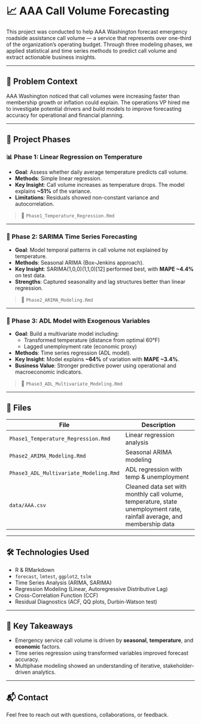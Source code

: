 # 📈 AAA Call Volume Forecasting

This project was conducted to help AAA Washington forecast emergency roadside assistance call volume — a service that represents over one-third of the organization’s operating budget. Through three modeling phases, we applied statistical and time series methods to predict call volume and extract actionable business insights.

---

## 🧩 Problem Context

AAA Washington noticed that call volumes were increasing faster than membership growth or inflation could explain. The operations VP hired me to investigate potential drivers and build models to improve forecasting accuracy for operational and financial planning.

---

## 🚦 Project Phases

### 📊 Phase 1: Linear Regression on Temperature

- **Goal**: Assess whether daily average temperature predicts call volume.
- **Methods**: Simple linear regression.
- **Key Insight**: Call volume increases as temperature drops. The model explains **~51%** of the variance.
- **Limitations**: Residuals showed non-constant variance and autocorrelation.

> 📄 `Phase1_Temperature_Regression.Rmd`

---

### 🔁 Phase 2: SARIMA Time Series Forecasting

- **Goal**: Model temporal patterns in call volume not explained by temperature.
- **Methods**: Seasonal ARIMA (Box-Jenkins approach).
- **Key Insight**: SARIMA(1,0,0)(1,1,0)[12] performed best, with **MAPE ~4.4%** on test data.
- **Strengths**: Captured seasonality and lag structures better than linear regression.

> 📄 `Phase2_ARIMA_Modeling.Rmd`

---

### 🧮 Phase 3: ADL Model with Exogenous Variables

- **Goal**: Build a multivariate model including:
  - Transformed temperature (distance from optimal 60°F)
  - Lagged unemployment rate (economic proxy)
- **Methods**: Time series regression (ADL model).
- **Key Insight**: Model explains **~64%** of variation with **MAPE ~3.4%**.
- **Business Value**: Stronger predictive power using operational and macroeconomic indicators.

> 📄 `Phase3_ADL_Multivariate_Modeling.Rmd`

---

## 📁 Files

| File | Description |
|------|-------------|
| `Phase1_Temperature_Regression.Rmd` | Linear regression analysis |
| `Phase2_ARIMA_Modeling.Rmd` | Seasonal ARIMA modeling |
| `Phase3_ADL_Multivariate_Modeling.Rmd` | ADL regression with temp & unemployment |
| `data/AAA.csv` | Cleaned data set with monthly call volume, temperature, state unemployment rate, rainfall average, and membership data|

---

## 🛠 Technologies Used

- R & RMarkdown
- `forecast`, `lmtest`, `ggplot2`, `tslm`
- Time Series Analysis (ARIMA, SARIMA)
- Regression Modeling (Linear, Autoregressive Distributive Lag)
- Cross-Correlation Function (CCF)
- Residual Diagnostics (ACF, QQ plots, Durbin-Watson test)

---

## 🧠 Key Takeaways

- Emergency service call volume is driven by **seasonal**, **temperature**, and **economic** factors.
- Time series regression using transformed variables improved forecast accuracy.
- Multiphase modeling showed an understanding of iterative, stakeholder-driven analytics.

---

## 📬 Contact

Feel free to reach out with questions, collaborations, or feedback.
